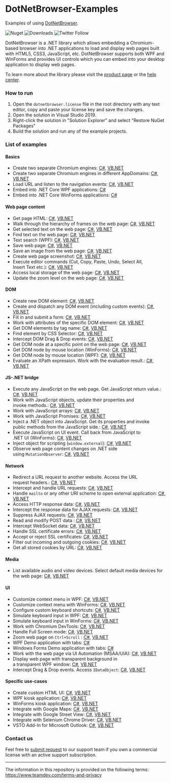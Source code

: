 # DotNetBrowser-Examples
Examples of using [DotNetBrowser](https://www.teamdev.com/dotnetbrowser).

![Nuget](https://img.shields.io/nuget/v/DotNetBrowser?color=%238f479b&style=for-the-badge) ![Downloads](https://img.shields.io/nuget/dt/DotNetBrowser?color=%238f479b&style=for-the-badge) ![Twitter Follow](https://img.shields.io/twitter/follow/DotNetBrowser?color=%238f479b&style=for-the-badge)

DotNetBrowser is a .NET library which allows embedding a Chromium-based browser into .NET applications to load and display web pages built with HTML5, CSS3, JavaScript, etc. DotNetBrowser supports both WPF and WinForms and provides UI controls which you can embed into your desktop application to display web pages. 

To learn more about the library please visit the [product page](https://www.teamdev.com/dotnetbrowser) or the [help center](https://dotnetbrowser-support.teamdev.com/).

### How to run
1. Open the `dotnetbrowser.license` file in the root directory with any text editor, copy and paste your license key and save the changes.
2. Open the solution in Visual Studio 2019.
3. Right-click the solution in "Solution Explorer" and select "Restore NuGet Packages"
4. Build the solution and run any of the example projects.

### List of examples

#### Basics

* Create two separate Chromium engines: [C#](https://github.com/TeamDev-IP/DotNetBrowser-Examples/tree/master/csharp/SeparateEngines), [VB.NET](https://github.com/TeamDev-IP/DotNetBrowser-Examples/tree/master/vbnet/SeparateEngines)
* Create two separate Chromium engines in different AppDomains: [C#](https://github.com/TeamDev-IP/DotNetBrowser-Examples/tree/master/csharp/SeparateEngines.AppDomains), [VB.NET](https://github.com/TeamDev-IP/DotNetBrowser-Examples/tree/master/vbnet/SeparateEngines.AppDomains)
* Load URL and listen to the navigation events: [C#](https://github.com/TeamDev-IP/DotNetBrowser-Examples/tree/master/csharp/LoadEvents), [VB.NET](https://github.com/TeamDev-IP/DotNetBrowser-Examples/tree/master/vbnet/LoadEvents)
* Embed into .NET Core WPF applications: [C#](https://github.com/TeamDev-IP/DotNetBrowser-Examples/tree/master/csharp/NETCore30.Wpf)
* Embed into .NET Core WinForms applications: [C#](https://github.com/TeamDev-IP/DotNetBrowser-Examples/tree/master/csharp/NETCore30.WinForms)

#### Web page content

* Get page HTML: [C#](https://github.com/TeamDev-IP/DotNetBrowser-Examples/tree/master/csharp/GetHtml), [VB.NET](https://github.com/TeamDev-IP/DotNetBrowser-Examples/tree/master/vbnet/GetHtml)
* Walk through the hierarchy of frames on the web page: [C#](https://github.com/TeamDev-IP/DotNetBrowser-Examples/tree/master/csharp/GetFrames), [VB.NET](https://github.com/TeamDev-IP/DotNetBrowser-Examples/tree/master/vbnet/GetFrames)
* Get selected text on the web page: [C#](https://github.com/TeamDev-IP/DotNetBrowser-Examples/tree/master/csharp/GetSelectedText), [VB.NET](https://github.com/TeamDev-IP/DotNetBrowser-Examples/tree/master/vbnet/GetSelectedText)
* Find text on the web page: [C#](https://github.com/TeamDev-IP/DotNetBrowser-Examples/tree/master/csharp/FindText), [VB.NET](https://github.com/TeamDev-IP/DotNetBrowser-Examples/tree/master/vbnet/FindText)
* Text search (WPF): [C#](https://github.com/TeamDev-IP/DotNetBrowser-Examples/tree/master/csharp/FindText.Wpf), [VB.NET](https://github.com/TeamDev-IP/DotNetBrowser-Examples/tree/master/vbnet/FindText.Wpf)
* Save web page: [C#](https://github.com/TeamDev-IP/DotNetBrowser-Examples/tree/master/csharp/SaveWebPage.Wpf), [VB.NET](https://github.com/TeamDev-IP/DotNetBrowser-Examples/tree/master/vbnet/SaveWebPage.Wpf)
* Save an image from the web page: [C#](https://github.com/TeamDev-IP/DotNetBrowser-Examples/tree/master/csharp/SaveImageFromPage), [VB.NET](https://github.com/TeamDev-IP/DotNetBrowser-Examples/tree/master/vbnet/SaveImageFromPage)
* Create web page screenshot: [C#](https://github.com/TeamDev-IP/DotNetBrowser-Examples/tree/master/csharp/HtmlToImage), [VB.NET](https://github.com/TeamDev-IP/DotNetBrowser-Examples/tree/master/vbnet/HtmlToImage)
* Execute editor commands (Cut, Copy, Paste, Undo, Select All,<br/> Insert Text etc.): [C#](https://github.com/TeamDev-IP/DotNetBrowser-Examples/tree/master/csharp/ExecuteCommand), [VB.NET](https://github.com/TeamDev-IP/DotNetBrowser-Examples/tree/master/vbnet/ExecuteCommand)
* Access local storage of the web page: [C#](https://github.com/TeamDev-IP/DotNetBrowser-Examples/tree/master/csharp/WebStorage), [VB.NET](https://github.com/TeamDev-IP/DotNetBrowser-Examples/tree/master/vbnet/WebStorage)
* Update the zoom level on the web page: [C#](https://github.com/TeamDev-IP/DotNetBrowser-Examples/tree/master/csharp/Zoom), [VB.NET](https://github.com/TeamDev-IP/DotNetBrowser-Examples/tree/master/vbnet/Zoom)

#### DOM 

* Create new DOM element: [C#](https://github.com/TeamDev-IP/DotNetBrowser-Examples/tree/master/csharp/DomCreateElement), [VB.NET](https://github.com/TeamDev-IP/DotNetBrowser-Examples/tree/master/vbnet/DomCreateElement)
* Create and dispatch any DOM event (including custom events): [C#](https://github.com/TeamDev-IP/DotNetBrowser-Examples/tree/master/csharp/DomCreateEvent), [VB.NET](https://github.com/TeamDev-IP/DotNetBrowser-Examples/tree/master/vbnet/DomCreateEvent)
* Fill in and submit a form: [C#](https://github.com/TeamDev-IP/DotNetBrowser-Examples/tree/master/csharp/DomForm), [VB.NET](https://github.com/TeamDev-IP/DotNetBrowser-Examples/tree/master/vbnet/DomForm)
* Work with attributes of the specific DOM element: [C#](https://github.com/TeamDev-IP/DotNetBrowser-Examples/tree/master/csharp/DomGetAttributes), [VB.NET](https://github.com/TeamDev-IP/DotNetBrowser-Examples/tree/master/vbnet/DomGetAttributes)
* Get DOM elements by tag name: [C#](https://github.com/TeamDev-IP/DotNetBrowser-Examples/tree/master/csharp/DomGetElements), [VB.NET](https://github.com/TeamDev-IP/DotNetBrowser-Examples/tree/master/vbnet/DomGetElements)
* Find element by CSS Selector: [C#](https://github.com/TeamDev-IP/DotNetBrowser-Examples/tree/master/csharp/DomQuerySelector), [VB.NET](https://github.com/TeamDev-IP/DotNetBrowser-Examples/tree/master/vbnet/DomQuerySelector)
* Intercept DOM Drag & Drop events: [C#](https://github.com/TeamDev-IP/DotNetBrowser-Examples/tree/master/csharp/Dom.DragAndDrop.WinForms), [VB.NET](https://github.com/TeamDev-IP/DotNetBrowser-Examples/tree/master/vbnet/Dom.DragAndDrop.WinForms)
* Get DOM node at a specific point on the web page: [C#](https://github.com/TeamDev-IP/DotNetBrowser-Examples/tree/master/csharp/Inspect), [VB.NET](https://github.com/TeamDev-IP/DotNetBrowser-Examples/tree/master/vbnet/Inspect)
* Get DOM node by mouse location (WinForms): [C#](https://github.com/TeamDev-IP/DotNetBrowser-Examples/tree/master/csharp/Inspect.WinForms), [VB.NET](https://github.com/TeamDev-IP/DotNetBrowser-Examples/tree/master/vbnet/Inspect.WinForms)
* Get DOM node by mouse location (WPF): [C#](https://github.com/TeamDev-IP/DotNetBrowser-Examples/tree/master/csharp/Inspect.Wpf), [VB.NET](https://github.com/TeamDev-IP/DotNetBrowser-Examples/tree/master/vbnet/Inspect.Wpf)
* Evaluate an XPath expression. Work with the evaluation result.: [C#](https://github.com/TeamDev-IP/DotNetBrowser-Examples/tree/master/csharp/XPath), [VB.NET](https://github.com/TeamDev-IP/DotNetBrowser-Examples/tree/master/vbnet/XPath)

#### JS-.NET bridge

* Execute any JavaScript on the web page. Get JavaScript return value.: [C#](https://github.com/TeamDev-IP/DotNetBrowser-Examples/tree/master/csharp/JavaScript), [VB.NET](https://github.com/TeamDev-IP/DotNetBrowser-Examples/tree/master/vbnet/JavaScript)
* Work with JavaScript objects, update their properties and <br/>invoke methods.: [C#](https://github.com/TeamDev-IP/DotNetBrowser-Examples/tree/master/csharp/JavaScriptObjects), [VB.NET](https://github.com/TeamDev-IP/DotNetBrowser-Examples/tree/master/vbnet/JavaScriptObjects)
* Work with JavaScript arrays: [C#](https://github.com/TeamDev-IP/DotNetBrowser-Examples/tree/master/csharp/JavaScriptBridge.Arrays), [VB.NET](https://github.com/TeamDev-IP/DotNetBrowser-Examples/tree/master/vbnet/JavaScriptBridge.Arrays)
* Work with JavaScript Promises: [C#](https://github.com/TeamDev-IP/DotNetBrowser-Examples/tree/master/csharp/JavaScriptBridge.Promises), [VB.NET](https://github.com/TeamDev-IP/DotNetBrowser-Examples/tree/master/vbnet/JavaScriptBridge.Promises)
* Inject a .NET object into JavaScript. Get its properties and invoke <br/>public methods from the JavaScript side.: [C#](https://github.com/TeamDev-IP/DotNetBrowser-Examples/tree/master/csharp/JavaScriptBridge), [VB.NET](https://github.com/TeamDev-IP/DotNetBrowser-Examples/tree/master/vbnet/JavaScriptBridge)
* Execute JavaScript on UI event. Call back from JavaScript to <br/>.NET UI (WinForms): [C#](https://github.com/TeamDev-IP/DotNetBrowser-Examples/tree/master/csharp/JavaScriptBridge.WinForms), [VB.NET](https://github.com/TeamDev-IP/DotNetBrowser-Examples/tree/master/vbnet/JavaScriptBridge.WinForms)
* Inject object for scripting (`window.external`): [C#](https://github.com/TeamDev-IP/DotNetBrowser-Examples/tree/master/csharp/InjectObjectForScripting), [VB.NET](https://github.com/TeamDev-IP/DotNetBrowser-Examples/tree/master/vbnet/InjectObjectForScripting)
* Observe web page content changes on .NET side <br/>using `MutationObserver`: [C#](https://github.com/TeamDev-IP/DotNetBrowser-Examples/tree/master/csharp/ObservePageChanges.WinForms), [VB.NET](https://github.com/TeamDev-IP/DotNetBrowser-Examples/tree/master/vbnet/ObservePageChanges.WinForms)

#### Network

* Redirect a URL request to another website. Access the URL <br/>request headers.: [C#](https://github.com/TeamDev-IP/DotNetBrowser-Examples/tree/master/csharp/NetworkHandlers), [VB.NET](https://github.com/TeamDev-IP/DotNetBrowser-Examples/tree/master/vbnet/NetworkHandlers)
* Intercept and handle URL requests: [C#](https://github.com/TeamDev-IP/DotNetBrowser-Examples/tree/master/csharp/CustomRequestHandling), [VB.NET](https://github.com/TeamDev-IP/DotNetBrowser-Examples/tree/master/vbnet/CustomRequestHandling)
* Handle `mailto` or any other URI scheme to open external application: [C#](https://github.com/TeamDev-IP/DotNetBrowser-Examples/tree/master/csharp/MailToHandling.WinForms), [VB.NET](https://github.com/TeamDev-IP/DotNetBrowser-Examples/tree/master/vbnet/MailToHandling.WinForms)
* Access HTTP response data: [C#](https://github.com/TeamDev-IP/DotNetBrowser-Examples/tree/master/csharp/AccessingHttpResponseData), [VB.NET](https://github.com/TeamDev-IP/DotNetBrowser-Examples/tree/master/vbnet/AccessingHttpResponseData)
* Intercept the response data for AJAX requests: [C#](https://github.com/TeamDev-IP/DotNetBrowser-Examples/tree/master/csharp/AjaxResponseIntercept), [VB.NET](https://github.com/TeamDev-IP/DotNetBrowser-Examples/tree/master/vbnet/AjaxResponseIntercept) 
* Suppress AJAX requests: [C#](https://github.com/TeamDev-IP/DotNetBrowser-Examples/tree/master/csharp/AjaxCallsFilter), [VB.NET](https://github.com/TeamDev-IP/DotNetBrowser-Examples/tree/master/vbnet/AjaxCallsFilter) 
* Read and modify POST data : [C#](https://github.com/TeamDev-IP/DotNetBrowser-Examples/tree/master/csharp/PostData), [VB.NET](https://github.com/TeamDev-IP/DotNetBrowser-Examples/tree/master/vbnet/PostData)
* Intercept WebSocket data: [C#](https://github.com/TeamDev-IP/DotNetBrowser-Examples/tree/master/csharp/WebSockets.InterceptData), [VB.NET](https://github.com/TeamDev-IP/DotNetBrowser-Examples/tree/master/vbnet/WebSockets.InterceptData)
* Handle SSL certificate errors: [C#](https://github.com/TeamDev-IP/DotNetBrowser-Examples/tree/master/csharp/CertificateError), [VB.NET](https://github.com/TeamDev-IP/DotNetBrowser-Examples/tree/master/vbnet/CertificateError) 
* Accept or reject SSL certificates: [C#](https://github.com/TeamDev-IP/DotNetBrowser-Examples/tree/master/csharp/CertificateVerifier), [VB.NET](https://github.com/TeamDev-IP/DotNetBrowser-Examples/tree/master/vbnet/CertificateVerifier) 
* Filter out incoming and outgoing cookies: [C#](https://github.com/TeamDev-IP/DotNetBrowser-Examples/tree/master/csharp/CookieFilter), [VB.NET](https://github.com/TeamDev-IP/DotNetBrowser-Examples/tree/master/vbnet/CookieFilter) 
* Get all stored cookies by URL: [C#](https://github.com/TeamDev-IP/DotNetBrowser-Examples/tree/master/csharp/Cookies), [VB.NET](https://github.com/TeamDev-IP/DotNetBrowser-Examples/tree/master/vbnet/Cookies) 

#### Media

* List available audio and video devices. Select default media devices for <br/>the web page: [C#](https://github.com/TeamDev-IP/DotNetBrowser-Examples/tree/master/csharp/DefaultMediaStreamDevice), [VB.NET](https://github.com/TeamDev-IP/DotNetBrowser-Examples/tree/master/vbnet/DefaultMediaStreamDevice)

#### UI

* Customize context menu in WPF: [C#](https://github.com/TeamDev-IP/DotNetBrowser-Examples/tree/master/csharp/ContextMenu.Wpf), [VB.NET](https://github.com/TeamDev-IP/DotNetBrowser-Examples/tree/master/csharp/ContextMenu.Wpf) 
* Customize context menu with WinForms: [C#](https://github.com/TeamDev-IP/DotNetBrowser-Examples/tree/master/csharp/ContextMenu.WinForms), [VB.NET](https://github.com/TeamDev-IP/DotNetBrowser-Examples/tree/master/vbnet/ContextMenu.WinForms) 
* Configure custom keyboard shortcuts: [C#](https://github.com/TeamDev-IP/DotNetBrowser-Examples/tree/master/csharp/CustomShortcuts.WinForms), [VB.NET](https://github.com/TeamDev-IP/DotNetBrowser-Examples/tree/master/vbnet/CustomShortcuts.WinForms) 
* Simulate keyboard input in WPF: [C#](https://github.com/TeamDev-IP/DotNetBrowser-Examples/tree/master/csharp/KeyboardEventSimulation.Wpf), [VB.NET](https://github.com/TeamDev-IP/DotNetBrowser-Examples/tree/master/vbnet/KeyboardEventSimulation.Wpf)
* Simulate keyboard input in WinForms: [C#](https://github.com/TeamDev-IP/DotNetBrowser-Examples/tree/master/csharp/KeyboardEventSimulation.WinForms), [VB.NET](https://github.com/TeamDev-IP/DotNetBrowser-Examples/tree/master/vbnet/KeyboardEventSimulation.WinForms)
* Work with Chromium DevTools: [C#](https://github.com/TeamDev-IP/DotNetBrowser-Examples/tree/master/csharp/DevTools.WinForms), [VB.NET](https://github.com/TeamDev-IP/DotNetBrowser-Examples/tree/master/vbnet/DevTools.WinForms)
* Handle Full Screen mode: [C#](https://github.com/TeamDev-IP/DotNetBrowser-Examples/tree/master/csharp/FullScreen.WinForms), [VB.NET](https://github.com/TeamDev-IP/DotNetBrowser-Examples/tree/master/vbnet/FullScreen.WinForms)
* Zoom web page on `Ctrl+Scroll` : [C#](https://github.com/TeamDev-IP/DotNetBrowser-Examples/tree/master/csharp/Zoom.Wpf), [VB.NET](https://github.com/TeamDev-IP/DotNetBrowser-Examples/tree/master/vbnet/Zoom.Wpf)
* WPF Demo application with tabs: [C#](https://github.com/TeamDev-IP/DotNetBrowser-Examples/tree/master/csharp/Demo.Wpf)
* Windows Forms Demo application with tabs: [C#](https://github.com/TeamDev-IP/DotNetBrowser-Examples/tree/master/csharp/Demo.WinForms)
* Work with the web page via UI Automation (MSAA/UIA): [C#](https://github.com/TeamDev-IP/DotNetBrowser-Examples/blob/master/csharp/UiAutomation.Wpf), [VB.NET](https://github.com/TeamDev-IP/DotNetBrowser-Examples/blob/master/vbnet/UiAutomation.Wpf)
* Display web page with transparent background in <br/>a transparent WPF window: [C#](https://github.com/TeamDev-IP/DotNetBrowser-Examples/tree/master/csharp/TransparentWebPage.Wpf), [VB.NET](https://github.com/TeamDev-IP/DotNetBrowser-Examples/tree/master/vbnet/TransparentWebPage.Wpf)
* Intercept Drag & Drop events. Access `IDataObject`: [C#](https://github.com/TeamDev-IP/DotNetBrowser-Examples/tree/master/csharp/DragAndDrop.Wpf), [VB.NET](https://github.com/TeamDev-IP/DotNetBrowser-Examples/tree/master/vbnet/DragAndDrop.Wpf)

#### Specific use-cases

* Create custom HTML UI: [C#](https://github.com/TeamDev-IP/DotNetBrowser-Examples/tree/master/csharp/CreateHtmlUi.Wpf), [VB.NET](https://github.com/TeamDev-IP/DotNetBrowser-Examples/tree/master/vbnet/CreateHtmlUi.Wpf)
* WPF kiosk application: [C#](https://github.com/TeamDev-IP/DotNetBrowser-Examples/tree/master/csharp/Kiosk.Wpf), [VB.NET](https://github.com/TeamDev-IP/DotNetBrowser-Examples/tree/master/vbnet/Kiosk.Wpf)
* WinForms kiosk application: [C#](https://github.com/TeamDev-IP/DotNetBrowser-Examples/tree/master/csharp/Kiosk.WinForms), [VB.NET](https://github.com/TeamDev-IP/DotNetBrowser-Examples/tree/master/vbnet/Kiosk.WinForms)
* Integrate with Google Maps: [C#](https://github.com/TeamDev-IP/DotNetBrowser-Examples/tree/master/csharp/GoogleMaps.WinForms), [VB.NET](https://github.com/TeamDev-IP/DotNetBrowser-Examples/tree/master/vbnet/GoogleMaps.WinForms)
* Integrate with Google Street View: [C#](https://github.com/TeamDev-IP/DotNetBrowser-Examples/tree/master/csharp/GoogleStreetView.WinForms), [VB.NET](https://github.com/TeamDev-IP/DotNetBrowser-Examples/tree/master/vbnet/GoogleStreetView.WinForms)
* Integrate with Selenium Chrome Driver: [C#](https://github.com/TeamDev-IP/DotNetBrowser-Examples/tree/master/csharp/SeleniumChromeDriver), [VB.NET](https://github.com/TeamDev-IP/DotNetBrowser-Examples/tree/master/vbnet/SeleniumChromeDriver)
* VSTO Add-In for Microsoft Outlook: [C#](https://github.com/TeamDev-IP/DotNetBrowser-Examples/tree/master/csharp/MyOutlookAddIn), [VB.NET](https://github.com/TeamDev-IP/DotNetBrowser-Examples/tree/master/vbnet/MyOutlookAddIn)

### Contact us
Feel free to [submit request](https://dotnetbrowser.support.teamdev.com/support/tickets/new) to our support team if you own a commercial license with an active support subscription.

---

The information in this repository is provided on the following terms: https://www.teamdev.com/terms-and-privacy
